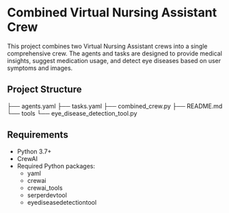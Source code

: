 # Combined Virtual Nursing Assistant Crew

This project combines two Virtual Nursing Assistant crews into a single comprehensive crew. The agents and tasks are designed to provide medical insights, suggest medication usage, and detect eye diseases based on user symptoms and images.

## Project Structure

├── agents.yaml
├── tasks.yaml
├── combined_crew.py
├── README.md
└── tools
└── eye_disease_detection_tool.py


## Requirements

- Python 3.7+
- CrewAI
- Required Python packages:
  - yaml
  - crewai
  - crewai_tools
  - serperdevtool
  - eyediseasedetectiontool
